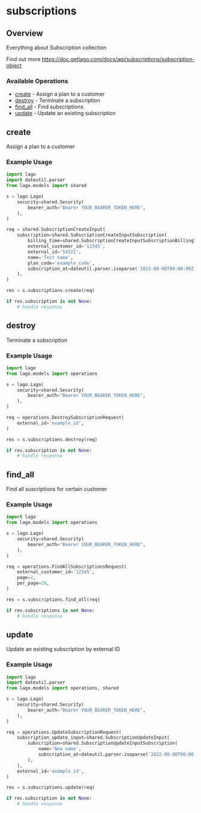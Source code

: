 # subscriptions

## Overview

Everything about Subscription collection

Find out more
<https://doc.getlago.com/docs/api/subscriptions/subscription-object>
### Available Operations

* [create](#create) - Assign a plan to a customer
* [destroy](#destroy) - Terminate a subscription
* [find_all](#find_all) - Find subscriptions
* [update](#update) - Update an existing subscription

## create

Assign a plan to a customer

### Example Usage

```python
import lago
import dateutil.parser
from lago.models import shared

s = lago.Lago(
    security=shared.Security(
        bearer_auth="Bearer YOUR_BEARER_TOKEN_HERE",
    ),
)

req = shared.SubscriptionCreateInput(
    subscription=shared.SubscriptionCreateInputSubscription(
        billing_time=shared.SubscriptionCreateInputSubscriptionBillingTimeEnum.ANNIVERSARY,
        external_customer_id='12345',
        external_id='54321',
        name='Test name',
        plan_code='example_code',
        subscription_at=dateutil.parser.isoparse('2022-08-08T00:00:00Z'),
    ),
)

res = s.subscriptions.create(req)

if res.subscription is not None:
    # handle response
```

## destroy

Terminate a subscription

### Example Usage

```python
import lago
from lago.models import operations

s = lago.Lago(
    security=shared.Security(
        bearer_auth="Bearer YOUR_BEARER_TOKEN_HERE",
    ),
)

req = operations.DestroySubscriptionRequest(
    external_id='example_id',
)

res = s.subscriptions.destroy(req)

if res.subscription is not None:
    # handle response
```

## find_all

Find all suscriptions for certain customer

### Example Usage

```python
import lago
from lago.models import operations

s = lago.Lago(
    security=shared.Security(
        bearer_auth="Bearer YOUR_BEARER_TOKEN_HERE",
    ),
)

req = operations.FindAllSubscriptionsRequest(
    external_customer_id='12345',
    page=2,
    per_page=20,
)

res = s.subscriptions.find_all(req)

if res.subscriptions is not None:
    # handle response
```

## update

Update an existing subscription by external ID

### Example Usage

```python
import lago
import dateutil.parser
from lago.models import operations, shared

s = lago.Lago(
    security=shared.Security(
        bearer_auth="Bearer YOUR_BEARER_TOKEN_HERE",
    ),
)

req = operations.UpdateSubscriptionRequest(
    subscription_update_input=shared.SubscriptionUpdateInput(
        subscription=shared.SubscriptionUpdateInputSubscription(
            name='New name',
            subscription_at=dateutil.parser.isoparse('2022-08-08T00:00:00Z'),
        ),
    ),
    external_id='example_id',
)

res = s.subscriptions.update(req)

if res.subscription is not None:
    # handle response
```
